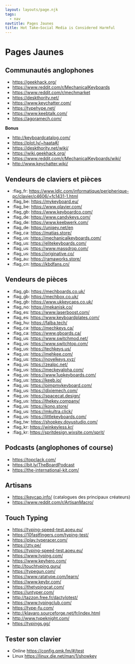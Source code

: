 ```yaml
---
layout: layouts/page.njk
tags:
  - nav
navtitle: Pages Jaunes
title: Hot Take—Social Media is Considered Harmful
---
```


# Pages Jaunes

## Communautés anglophones

- https://geekhack.org/
- https://www.reddit.com/r/MechanicalKeyboards
- https://www.reddit.com/r/mechmarket
- https://deskthority.net/
- https://www.keychatter.com/
- https://typehype.net/
- https://www.keebtalk.com/
- https://agoramech.com/

**Bonus**
- http://keyboardcatalog.com/
- https://plot.ly/~haata#/
- https://deskthority.net/wiki/
- https://wiki.geekhack.org/
- https://www.reddit.com/r/MechanicalKeyboards/wiki/
- http://www.keychatter.wiki/


## Vendeurs de claviers et pièces
- :flag_fr: https://www.ldlc.com/informatique/peripherique-pc/clavier/c4606/+fc1431-1.html
- :flag_be: https://mykeyboard.eu/
- :flag_be: https://www.qlavier.com/
- :flag_gb: https://www.keyboardco.com/
- :flag_de: https://www.candykeys.com/
- :flag_de: https://www.keebwerk.com/
- :flag_de: https://uniqey.net/en
- :flag_ca: https://matias.store/
- :flag_us: https://mechanicalkeyboards.com/
- :flag_us: https://elitekeyboards.com/
- :flag_us: https://www.massdrop.com/
- :flag_us: https://originative.co/
- :flag_au: https://ramaworks.store/
- :flag_cn: https://kbdfans.cn/

## Vendeurs de pièces
- :flag_gb: https://mechboards.co.uk/
- :flag_gb: https://mechbox.co.uk/
- :flag_gb: https://www.ukkeycaps.co.uk/
- :flag_no: https://mekanisk.co/
- :flag_es: https://www.laserboost.com/
- :flag_es: https://www.keyboardplates.com/
- :flag_hu: https://falba.tech/
- :flag_ca: https://mechkeys.ca/
- :flag_ca: https://www.gboards.ca/
- :flag_us: https://www.switchmod.net/
- :flag_us: https://www.switchtop.com/
- :flag_us: https://techkeys.us/
- :flag_us: https://mehkee.com/
- :flag_us: https://novelkeys.xyz/
- :flag_us: https://zealpc.net/
- :flag_us: https://meckeyalpha.com/
- :flag_us: https://www.1upkeyboards.com/
- :flag_us: https://keeb.io/
- :flag_us: https://pimpmykeyboard.com/
- :flag_us: https://dixiemech.com/
- :flag_us: https://spacecat.design/
- :flag_us: https://thekey.company/
- :flag_us: https://kono.store/
- :flag_us: https://mkultra.click/
- :flag_us: https://littlekeyboards.com/
- :flag_tw: https://shopkey.doyustudio.com/
- :flag_kr: https://winkeyless.kr/
- :flag_kr: https://spritdesign.wixsite.com/sprit/


## Podcasts (anglophones of course)
- https://topclack.com/
- https://bit.ly/TheBoardPodcast
- https://the-international-kit.com/

## Artisans
- https://keycap.info/ (catalogues des principaux créateurs)
- https://www.reddit.com/r/ArtisanMacro/

## Touch Typing

- https://typing-speed-test.aoeu.eu/
- https://10fastfingers.com/typing-test/
- https://play.typeracer.com/
- https://zty.pe/
- https://typing-speed-test.aoeu.eu/
- https://www.typing.com/
- https://www.keyhero.com/
- http://touchtyping.guru/
- https://typegun.com/
- https://www.ratatype.com/learn/
- https://www.keybr.com/
- https://thetypingcat.com/
- https://untyper.com/
- http://tazzon.free.fr/dactylotest/
- https://www.typingclub.com/
- https://type-fu.com/
- http://klavaro.sourceforge.net/fr/index.html
- http://www.typeknight.com/
- https://typings.gg/

## Tester son clavier

- Online https://config.qmk.fm/#/test
- Linux https://linux.die.net/man/1/showkey
